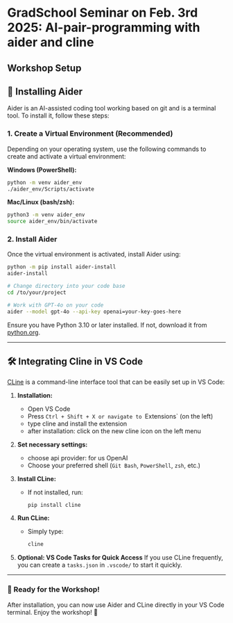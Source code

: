 # GradSchool Seminar on Feb. 3rd 2025: AI-pair-programming with aider and cline

## Workshop Setup
## 🔧 Installing Aider

Aider is an AI-assisted coding tool working based on git and is a terminal tool. To install it, follow these steps:

### 1. Create a Virtual Environment (Recommended)
Depending on your operating system, use the following commands to create and activate a virtual environment:

**Windows (PowerShell):**
```sh
python -m venv aider_env
./aider_env/Scripts/activate
```

**Mac/Linux (bash/zsh):**
```sh
python3 -m venv aider_env
source aider_env/bin/activate
```

### 2. Install Aider
Once the virtual environment is activated, install Aider using:
```sh
python -m pip install aider-install
aider-install

# Change directory into your code base
cd /to/your/project

# Work with GPT-4o on your code
aider --model gpt-4o --api-key openai=your-key-goes-here
```
Ensure you have Python 3.10 or later installed. If not, download it from [python.org](https://www.python.org/downloads/).

---

## 🛠️ Integrating Cline in VS Code

[CLine](https://github.com/cline/cline) is a command-line interface tool that can be easily set up in VS Code:

1. **Installation:**
   - Open VS Code
   - Press `Ctrl + Shift + X or navigate to `Extensions` (on the left)
   - type cline and install the extension
   - after installation: click on the new cline icon on the left menu

2. **Set necessary settings:**
   - choose api provider: for us OpenAI
   - Choose your preferred shell (`Git Bash`, `PowerShell`, `zsh`, etc.)

3. **Install CLine:**
   - If not installed, run:
     ```sh
     pip install cline
     ```

4. **Run CLine:**
   - Simply type:
     ```sh
     cline
     ```

5. **Optional: VS Code Tasks for Quick Access**
   If you use CLine frequently, you can create a `tasks.json` in `.vscode/` to start it quickly.

---

### 🚀 Ready for the Workshop!
After installation, you can now use Aider and CLine directly in your VS Code terminal. Enjoy the workshop! 🎉